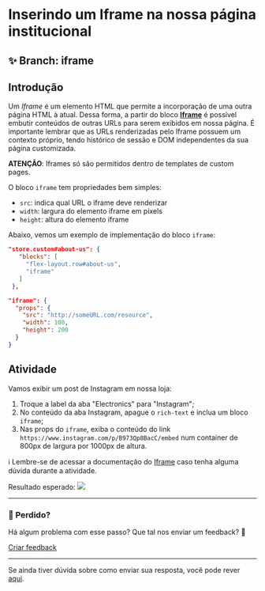 # Inserindo um Iframe na nossa página institucional

## :sparkles: **Branch:** iframe

## Introdução

Um *Iframe* é um elemento HTML que permite a incorporação de uma outra página HTML à atual. Dessa forma, a partir do bloco [**Iframe**](https://vtex.io/docs/components/all/vtex.iframe/) é possível embutir conteúdos de outras URLs para serem exibidos em nossa página. É importante lembrar que as URLs renderizadas pelo Iframe possuem um contexto próprio, tendo histórico de sessão e DOM independentes da sua página customizada.

**ATENÇÃO**: Iframes só são permitidos dentro de templates de custom pages.

O bloco `iframe` tem propriedades bem simples:

- `src`: indica qual URL o iframe deve renderizar
- `width`: largura do elemento iframe em pixels
- `height`: altura do elemento iframe

Abaixo, vemos um exemplo de implementação do bloco `iframe`:

```json
"store.custom#about-us": {
   "blocks": [
     "flex-layout.row#about-us",
     "iframe"
   ]
 },

"iframe": {
  "props": {
    "src": "http://someURL.com/resource",
    "width": 100,
    "height": 200
  }
}
```

## Atividade

Vamos exibir um post de Instagram em nossa loja:

1. Troque a label da aba "Electronics" para "Instagram";
2. No conteúdo da aba Instagram, apague o `rich-text` e inclua um bloco `iframe`;
3. Nas props do `iframe`, exiba o conteúdo do link `https://www.instagram.com/p/B973Qp8BacC/embed` num container de 800px de largura por 1000px de altura.

:information_source: Lembre-se de acessar a documentação do [Iframe](https://vtex.io/docs/components/all/vtex.iframe/) caso tenha alguma dúvida durante a atividade.

Resultado esperado:
![](https://appliancetheme.vteximg.com.br/arquivos/imagem-iframe.png)

---

### :no_entry_sign: Perdido? 

Há algum problema com esse passo? Que tal nos enviar um feedback? :pray:

[Criar feedback](https://docs.google.com/forms/d/e/1FAIpQLSeaWrm0Hogm-txm5Ww6mUa68eDuE3WnpFjUSVJ3Wi3dnmCb7A/viewform?usp=pp_url&entry.1784529524=Inserindo+um+Iframe+na+nossa+p%C3%A1gina+institucional) 

----

Se ainda tiver dúvida sobre como enviar sua resposta, você pode rever [aqui](https://github.com/rafaeldriveme1/store-framework/issues/3).
